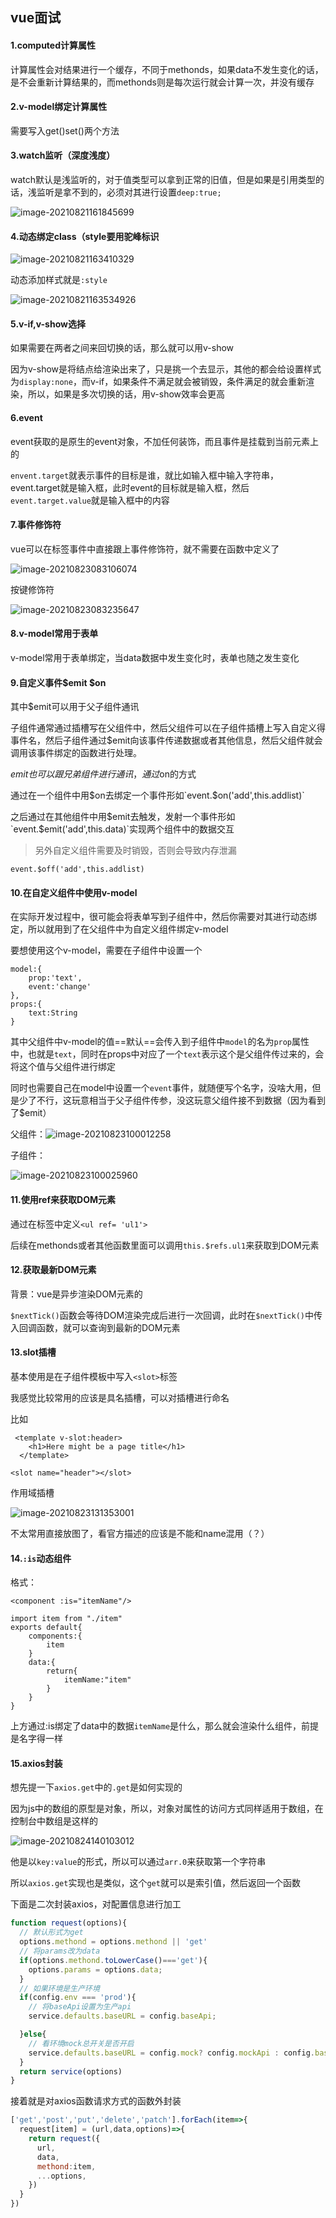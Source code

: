 ## vue面试

#### 1.computed计算属性

计算属性会对结果进行一个缓存，不同于methonds，如果data不发生变化的话，是不会重新计算结果的，而methonds则是每次运行就会计算一次，并没有缓存

#### 2.v-model绑定计算属性

需要写入get()set()两个方法

#### 3.watch监听（深度浅度）

watch默认是浅监听的，对于值类型可以拿到正常的旧值，但是如果是引用类型的话，浅监听是拿不到的，必须对其进行设置`deep:true;`

![image-20210821161845699](C:\Users\gjm\AppData\Roaming\Typora\typora-user-images\image-20210821161845699.png)

#### 4.动态绑定class（style要用驼峰标识

![image-20210821163410329](C:\Users\gjm\AppData\Roaming\Typora\typora-user-images\image-20210821163410329.png)

动态添加样式就是`:style`

![image-20210821163534926](C:\Users\gjm\AppData\Roaming\Typora\typora-user-images\image-20210821163534926.png)

#### 5.v-if,v-show选择

如果需要在两者之间来回切换的话，那么就可以用v-show

因为v-show是将结点给渲染出来了，只是挑一个去显示，其他的都会给设置样式为`display:none`，而v-if，如果条件不满足就会被销毁，条件满足的就会重新渲染，所以，如果是多次切换的话，用v-show效率会更高

#### 6.event

event获取的是原生的event对象，不加任何装饰，而且事件是挂载到当前元素上的

`envent.target`就表示事件的目标是谁，就比如输入框中输入字符串，event.target就是输入框，此时event的目标就是输入框，然后`event.target.value`就是输入框中的内容

#### 7.事件修饰符

vue可以在标签事件中直接跟上事件修饰符，就不需要在函数中定义了

![image-20210823083106074](C:\Users\gjm\AppData\Roaming\Typora\typora-user-images\image-20210823083106074.png)

按键修饰符

![image-20210823083235647](C:\Users\gjm\AppData\Roaming\Typora\typora-user-images\image-20210823083235647.png)

#### 8.v-model常用于表单

v-model常用于表单绑定，当data数据中发生变化时，表单也随之发生变化

#### 9.自定义事件$emit $on

其中$emit可以用于父子组件通讯

子组件通常通过插槽写在父组件中，然后父组件可以在子组件插槽上写入自定义得事件名，然后子组件通过$emit向该事件传递数据或者其他信息，然后父组件就会调用该事件绑定的函数进行处理。

$emit也可以跟兄弟组件进行通讯，通过$on的方式

通过在一个组件中用$on去绑定一个事件形如`event.$on('add',this.addlist)`

之后通过在其他组件中用$emit去触发，发射一个事件形如`event.$emit('add',this.data)`实现两个组件中的数据交互

> 另外自定义组件需要及时销毁，否则会导致内存泄漏

`event.$off('add',this.addlist)`

#### 10.在自定义组件中使用v-model

在实际开发过程中，很可能会将表单写到子组件中，然后你需要对其进行动态绑定，所以就用到了在父组件中为自定义组件绑定v-model

要想使用这个v-model，需要在子组件中设置一个

```
model:{
	prop:'text',
	event:'change'
},
props:{
	text:String
}
```

其中父组件中v-model的值==默认==会传入到子组件中`model`的名为`prop`属性中，也就是`text`，同时在props中对应了一个`text`表示这个是父组件传过来的，会将这个值与父组件进行绑定

同时也需要自己在model中设置一个`event`事件，就随便写个名字，没啥大用，但是少了不行，这玩意相当于父子组件传参，没这玩意父组件接不到数据（因为看到了$emit）

父组件：![image-20210823100012258](C:\Users\gjm\AppData\Roaming\Typora\typora-user-images\image-20210823100012258.png)

子组件：

![image-20210823100025960](C:\Users\gjm\AppData\Roaming\Typora\typora-user-images\image-20210823100025960.png)

#### 11.使用ref来获取DOM元素

通过在标签中定义`<ul ref= 'ul1'>`

后续在methonds或者其他函数里面可以调用`this.$refs.ul1`来获取到DOM元素

#### 12.获取最新DOM元素

背景：vue是异步渲染DOM元素的

`$nextTick()`函数会等待DOM渲染完成后进行一次回调，此时在`$nextTick()`中传入回调函数，就可以查询到最新的DOM元素

#### 13.slot插槽

基本使用是在子组件模板中写入`<slot>`标签

我感觉比较常用的应该是具名插槽，可以对插槽进行命名

比如

```vue
 <template v-slot:header>
    <h1>Here might be a page title</h1>
  </template>
```

```vue
<slot name="header"></slot>
```

 

作用域插槽

![image-20210823131353001](C:\Users\gjm\AppData\Roaming\Typora\typora-user-images\image-20210823131353001.png)

不太常用直接放图了，看官方描述的应该是不能和name混用（？）

#### 14.`:is`动态组件

格式：

```vue
<component :is="itemName"/>
```

```vue
import item from "./item"
exports default{
	components:{
		item
	}
	data:{
		return{
			itemName:"item"
		}
	}
}
```

上方通过:is绑定了data中的数据`itemName`是什么，那么就会渲染什么组件，前提是名字得一样

#### 15.axios封装

想先提一下`axios.get`中的`.get`是如何实现的

因为js中的数组的原型是对象，所以，对象对属性的访问方式同样适用于数组，在控制台中数组是这样的

![image-20210824140103012](C:\Users\gjm\AppData\Roaming\Typora\typora-user-images\image-20210824140103012.png)

他是以`key:value`的形式，所以可以通过`arr.0`来获取第一个字符串

所以`axios.get`实现也是类似，这个`get`就可以是索引值，然后返回一个函数

下面是二次封装axios，对配置信息进行加工

```js
function request(options){
  // 默认形式为get
  options.methond = options.methond || 'get'
  // 将params改为data
  if(options.methond.toLowerCase()==='get'){
    options.params = options.data;
  }
  // 如果环境是生产环境
  if(config.env === 'prod'){
    // 将baseApi设置为生产api
    service.defaults.baseURL = config.baseApi;

  }else{
    // 看环境mock总开关是否开启
    service.defaults.baseURL = config.mock? config.mockApi : config.baseApi;
  }
  return service(options)
}
```

接着就是对axios函数请求方式的函数外封装

```js
['get','post','put','delete','patch'].forEach(item=>{
  request[item] = (url,data,options)=>{
    return request({
      url,
      data,
      methond:item,
      ...options,
    })
  }
})
```

